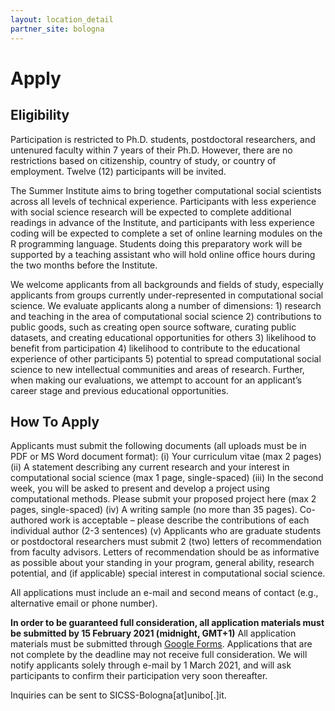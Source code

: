```yaml
---
layout: location_detail
partner_site: bologna
---
```


# Apply

## Eligibility

Participation is restricted to Ph.D. students, postdoctoral researchers, and untenured faculty within 7 years of their Ph.D. However, there are no restrictions based on citizenship, country of study, or country of employment. Twelve (12) participants will be invited.

The Summer Institute aims to bring together computational social scientists across all levels of technical experience. Participants with less experience with social science research will be expected to complete additional readings in advance of the Institute, and participants with less experience coding will be expected to complete a set of online learning modules on the R programming language. Students doing this preparatory work will be supported by a teaching assistant who will hold online office hours during the two months before the Institute.

We welcome applicants from all backgrounds and fields of study, especially applicants from groups currently under-represented in computational social science. We evaluate applicants along a number of dimensions: 1) research and teaching in the area of computational social science 2) contributions to public goods, such as creating open source software, curating public datasets, and creating educational opportunities for others 3) likelihood to benefit from participation 4) likelihood to contribute to the educational experience of other participants 5) potential to spread computational social science to new intellectual communities and areas of research. Further, when making our evaluations, we attempt to account for an applicant’s career stage and previous educational opportunities.

## How To Apply

Applicants must submit the following documents (all uploads must be in PDF or MS Word document format):
(i) Your curriculum vitae (max 2 pages)
(ii) A statement describing any current research and your interest in computational social science (max 1 page, single-spaced)
(iii) In the second week, you will be asked to present and develop a project using computational methods. Please submit your proposed project here (max 2 pages, single-spaced)
(iv) A writing sample (no more than 35 pages). Co-authored work is acceptable – please describe the contributions of each individual author (2-3 sentences) 
(v) Applicants who are graduate students or postdoctoral researchers must submit 2 (two) letters of recommendation from faculty advisors. Letters of recommendation should be as informative as possible about your standing in your program, general ability, research potential, and (if applicable) special interest in computational social science. 

All applications must include an e-mail and second means of contact (e.g., alternative email or phone number). 

**In order to be guaranteed full consideration, all application materials must be submitted by 15 February 2021 (midnight, GMT+1)** All application materials must be submitted through [Google Forms](https://forms.gle/wAfCkSQKqbTcdNma7). Applications that are not complete by the deadline may not receive full consideration. We will notify applicants solely through e-mail by 1 March 2021, and will ask participants to confirm their participation very soon thereafter.

Inquiries can be sent to SICSS-Bologna[at]unibo[.]it.
